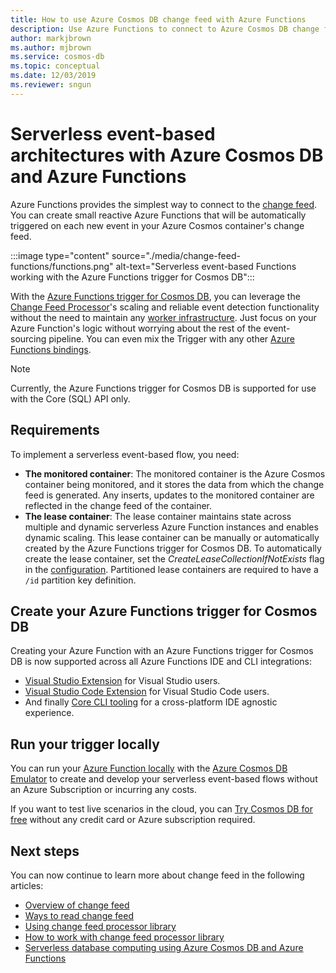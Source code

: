 ```yaml
---
title: How to use Azure Cosmos DB change feed with Azure Functions
description: Use Azure Functions to connect to Azure Cosmos DB change feed. Later you can create reactive Azure functions that are triggered on every new event. 
author: markjbrown
ms.author: mjbrown
ms.service: cosmos-db
ms.topic: conceptual
ms.date: 12/03/2019
ms.reviewer: sngun
---
```


# Serverless event-based architectures with Azure Cosmos DB and Azure Functions

Azure Functions provides the simplest way to connect to the [change feed](change-feed.md). You can create small reactive Azure Functions that will be automatically triggered on each new event in your Azure Cosmos container's change feed.

:::image type="content" source="./media/change-feed-functions/functions.png" alt-text="Serverless event-based Functions working with the Azure Functions trigger for Cosmos DB":::

With the [Azure Functions trigger for Cosmos DB](../azure-functions/functions-bindings-cosmosdb-v2-trigger.md), you can leverage the [Change Feed Processor](./change-feed-processor.md)'s scaling and reliable event detection functionality without the need to maintain any [worker infrastructure](./change-feed-processor.md). Just focus on your Azure Function's logic without worrying about the rest of the event-sourcing pipeline. You can even mix the Trigger with any other [Azure Functions bindings](../azure-functions/functions-triggers-bindings.md#supported-bindings).

> [!NOTE]
> Currently, the Azure Functions trigger for Cosmos DB is supported for use with the Core (SQL) API only.

## Requirements

To implement a serverless event-based flow, you need:

* **The monitored container**: The monitored container is the Azure Cosmos container being monitored, and it stores the data from which the change feed is generated. Any inserts, updates to the monitored container are reflected in the change feed of the container.
* **The lease container**: The lease container maintains state across multiple and dynamic serverless Azure Function instances and enables dynamic scaling. This lease container can be manually or automatically created by the Azure Functions trigger for Cosmos DB. To automatically create the lease container, set the *CreateLeaseCollectionIfNotExists* flag in the [configuration](../azure-functions/functions-bindings-cosmosdb-v2-trigger.md#configuration). Partitioned lease containers are required to have a `/id` partition key definition.

## Create your Azure Functions trigger for Cosmos DB

Creating your Azure Function with an Azure Functions trigger for Cosmos DB is now supported across all Azure Functions IDE and CLI integrations:

* [Visual Studio Extension](../azure-functions/functions-develop-vs.md) for Visual Studio users.
* [Visual Studio Code Extension](/azure/javascript/tutorial-vscode-serverless-node-01) for Visual Studio Code users.
* And finally [Core CLI tooling](../azure-functions/functions-run-local.md#create-func) for a cross-platform IDE agnostic experience.

## Run your trigger locally

You can run your [Azure Function locally](../azure-functions/functions-develop-local.md) with the [Azure Cosmos DB Emulator](./local-emulator.md) to create and develop your serverless event-based flows without an Azure Subscription or incurring any costs.

If you want to test live scenarios in the cloud, you can [Try Cosmos DB for free](https://azure.microsoft.com/try/cosmosdb/) without any credit card or Azure subscription required.

## Next steps

You can now continue to learn more about change feed in the following articles:

* [Overview of change feed](change-feed.md)
* [Ways to read change feed](read-change-feed.md)
* [Using change feed processor library](change-feed-processor.md)
* [How to work with change feed processor library](change-feed-processor.md)
* [Serverless database computing using Azure Cosmos DB and Azure Functions](serverless-computing-database.md)

